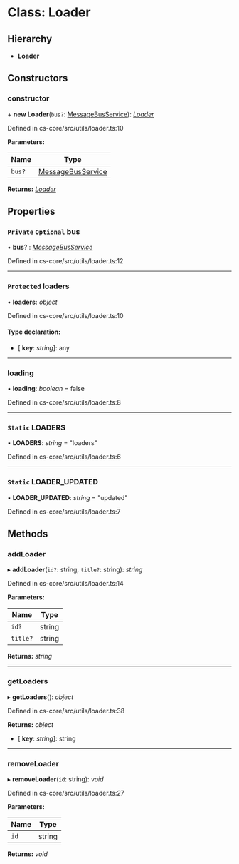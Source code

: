 # Class: Loader

## Hierarchy

* **Loader**

## Constructors

###  constructor

\+ **new Loader**(`bus?`: [MessageBusService](_cs_core_src_utils_message_bus_message_bus_service_.messagebusservice.md)): *[Loader](_cs_core_src_utils_loader_.loader.md)*

Defined in cs-core/src/utils/loader.ts:10

**Parameters:**

Name | Type |
------ | ------ |
`bus?` | [MessageBusService](_cs_core_src_utils_message_bus_message_bus_service_.messagebusservice.md) |

**Returns:** *[Loader](_cs_core_src_utils_loader_.loader.md)*

## Properties

### `Private` `Optional` bus

• **bus**? : *[MessageBusService](_cs_core_src_utils_message_bus_message_bus_service_.messagebusservice.md)*

Defined in cs-core/src/utils/loader.ts:12

___

### `Protected` loaders

• **loaders**: *object*

Defined in cs-core/src/utils/loader.ts:10

#### Type declaration:

* \[ **key**: *string*\]: any

___

###  loading

• **loading**: *boolean* = false

Defined in cs-core/src/utils/loader.ts:8

___

### `Static` LOADERS

▪ **LOADERS**: *string* = "loaders"

Defined in cs-core/src/utils/loader.ts:6

___

### `Static` LOADER_UPDATED

▪ **LOADER_UPDATED**: *string* = "updated"

Defined in cs-core/src/utils/loader.ts:7

## Methods

###  addLoader

▸ **addLoader**(`id?`: string, `title?`: string): *string*

Defined in cs-core/src/utils/loader.ts:14

**Parameters:**

Name | Type |
------ | ------ |
`id?` | string |
`title?` | string |

**Returns:** *string*

___

###  getLoaders

▸ **getLoaders**(): *object*

Defined in cs-core/src/utils/loader.ts:38

**Returns:** *object*

* \[ **key**: *string*\]: string

___

###  removeLoader

▸ **removeLoader**(`id`: string): *void*

Defined in cs-core/src/utils/loader.ts:27

**Parameters:**

Name | Type |
------ | ------ |
`id` | string |

**Returns:** *void*
